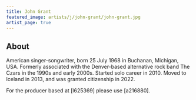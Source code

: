 ```yaml
---
title: John Grant
featured_image: artists/j/john-grant/john-grant.jpg
artist_page: true
---
```

## About

American singer-songwriter, born 25 July 1968 in Buchanan, Michigan, USA.  Formerly associated with the Denver-based alternative rock band The Czars in the 1990s and early 2000s. Started solo career in 2010. Moved to Iceland in 2013, and was granted citizenship in 2022.

For the producer based at [l625369] please use [a216880].

